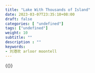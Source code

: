 ```yaml
---
title: "Lake With Thousands of Island"
date: 2023-03-07T23:35:10+08:00
draft: false
categories: [ "undefined"]
tags: ["undefined"]
weight: 10
subtitle: ""
description : ""
keywords:
- 刘港欢 arloor moontell
---
```


{{<bilibili BV15b411Q71m>}}